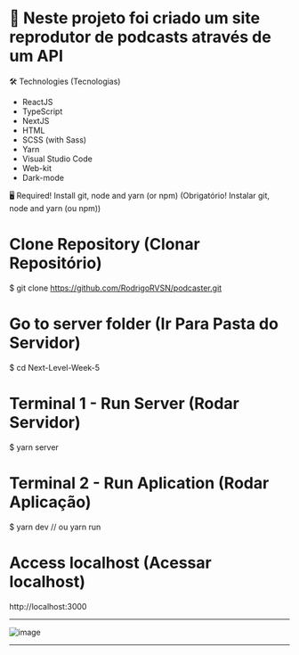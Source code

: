 # 🎤 Neste projeto foi criado um site reprodutor de podcasts através de um API

🛠 Technologies (Tecnologias)
- ReactJS
- TypeScript
- NextJS
- HTML
- SCSS (with Sass)
- Yarn
- Visual Studio Code
- Web-kit
- Dark-mode

🖥️ Required! Install git, node and yarn (or npm) (Obrigatório! Instalar git, node and yarn (ou npm))
# Clone Repository (Clonar Repositório)
$ git clone https://github.com/RodrigoRVSN/podcaster.git

# Go to server folder (Ir Para Pasta do Servidor)
$ cd Next-Level-Week-5

# Terminal 1 - Run Server (Rodar Servidor)
$ yarn server

# Terminal 2 - Run Aplication (Rodar Aplicação)
$ yarn dev // ou yarn run
# Access localhost (Acessar localhost)
http://localhost:3000
____________________________________________________________________________________________________________________________________________________________
![image](https://user-images.githubusercontent.com/75763403/116004235-2f4c9880-a5d8-11eb-9cd7-a116d9e951ac.png)
____________________________________________________________________________________________________________________________________________________________
